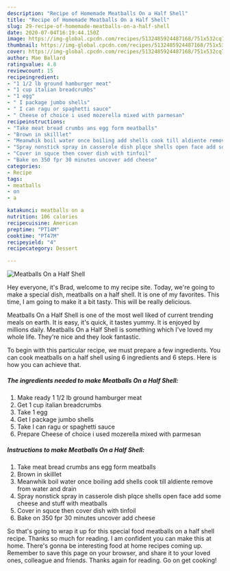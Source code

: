 ```yaml
---
description: "Recipe of Homemade Meatballs On a Half Shell"
title: "Recipe of Homemade Meatballs On a Half Shell"
slug: 29-recipe-of-homemade-meatballs-on-a-half-shell
date: 2020-07-04T16:19:44.150Z
image: https://img-global.cpcdn.com/recipes/5132485924487168/751x532cq70/meatballs-on-a-half-shell-recipe-main-photo.jpg
thumbnail: https://img-global.cpcdn.com/recipes/5132485924487168/751x532cq70/meatballs-on-a-half-shell-recipe-main-photo.jpg
cover: https://img-global.cpcdn.com/recipes/5132485924487168/751x532cq70/meatballs-on-a-half-shell-recipe-main-photo.jpg
author: Mae Ballard
ratingvalue: 4.8
reviewcount: 15
recipeingredient:
- "1 1/2 lb ground hamburger meat"
- "1 cup italian breadcrumbs"
- "1 egg"
- " I package jumbo shells"
- " I can ragu or spaghetti sauce"
- " Cheese of choice i used mozerella mixed with parmesan"
recipeinstructions:
- "Take meat bread crumbs ans egg form meatballs"
- "Brown in skilllet"
- "Meanwhik boil water once boiling add shells cook till aldiente remove from water and drain"
- "Spray nonstick spray in casserole dish plqce shells open face add some cheese and stuff with meatballs"
- "Cover in squce then cover dish with tinfoil"
- "Bake on 350 fpr 30 minutes uncover add cheese"
categories:
- Recipe
tags:
- meatballs
- on
- a

katakunci: meatballs on a 
nutrition: 106 calories
recipecuisine: American
preptime: "PT14M"
cooktime: "PT47M"
recipeyield: "4"
recipecategory: Dessert

---
```



![Meatballs On a Half Shell](https://img-global.cpcdn.com/recipes/5132485924487168/751x532cq70/meatballs-on-a-half-shell-recipe-main-photo.jpg)

Hey everyone, it's Brad, welcome to my recipe site. Today, we're going to make a special dish, meatballs on a half shell. It is one of my favorites. This time, I am going to make it a bit tasty. This will be really delicious.



Meatballs On a Half Shell is one of the most well liked of current trending meals on earth. It is easy, it's quick, it tastes yummy. It is enjoyed by millions daily. Meatballs On a Half Shell is something which I've loved my whole life. They're nice and they look fantastic.


To begin with this particular recipe, we must prepare a few ingredients. You can cook meatballs on a half shell using 6 ingredients and 6 steps. Here is how you can achieve that.

<!--inarticleads1-->

##### The ingredients needed to make Meatballs On a Half Shell:

1. Make ready 1 1/2 lb ground hamburger meat
1. Get 1 cup italian breadcrumbs
1. Take 1 egg
1. Get  I package jumbo shells
1. Take  I can ragu or spaghetti sauce
1. Prepare  Cheese of choice i used mozerella mixed with parmesan




<!--inarticleads2-->

##### Instructions to make Meatballs On a Half Shell:

1. Take meat bread crumbs ans egg form meatballs
1. Brown in skilllet
1. Meanwhik boil water once boiling add shells cook till aldiente remove from water and drain
1. Spray nonstick spray in casserole dish plqce shells open face add some cheese and stuff with meatballs
1. Cover in squce then cover dish with tinfoil
1. Bake on 350 fpr 30 minutes uncover add cheese




So that's going to wrap it up for this special food meatballs on a half shell recipe. Thanks so much for reading. I am confident you can make this at home. There's gonna be interesting food at home recipes coming up. Remember to save this page on your browser, and share it to your loved ones, colleague and friends. Thanks again for reading. Go on get cooking!
